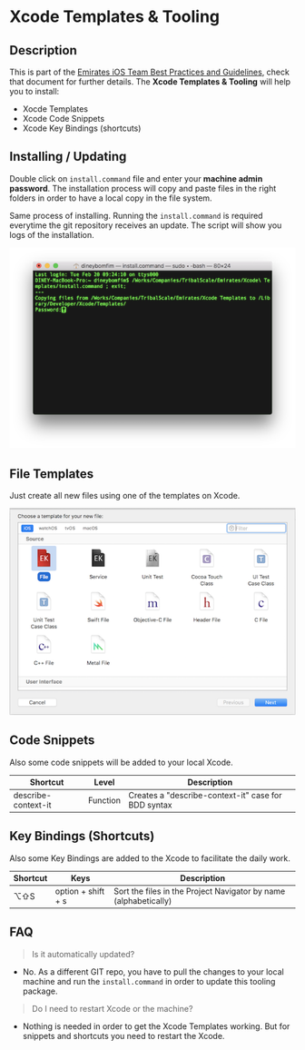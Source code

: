 # Xcode Templates & Tooling

## Description

This is part of the [Emirates iOS Team Best Practices and Guidelines](best-practices.md), check that document for further details. The **Xcode Templates & Tooling** will help you to install:

- Xocde Templates
- Xcode Code Snippets
- Xcode Key Bindings (shortcuts)

## Installing / Updating

Double click on `install.command` file and enter your **machine admin password**.
The installation process will copy and paste files in the right folders in order to have a local copy in the file system.

Same process of installing. Running the `install.command` is required everytime the git repository receives an update. The script will show you logs of the installation.

![Workspace](assets/terminal.png)

## File Templates

Just create all new files using one of the templates on Xcode.

![Workspace](assets/xcode.png)

## Code Snippets

Also some code snippets will be added to your local Xcode.

Shortcut | Level | Description
------- | -------- | -----
describe-context-it | Function | Creates a "describe-context-it" case for BDD syntax


## Key Bindings (Shortcuts)

Also some Key Bindings are added to the Xcode to facilitate the daily work.

Shortcut | Keys | Description
------- | -------- | -----
⌥⇧S | option + shift + s | Sort the files in the Project Navigator by name (alphabetically)

## FAQ

> Is it automatically updated?

- No. As a different GIT repo, you have to pull the changes to your local machine and run the `install.command` in order to update this tooling package.

> Do I need to restart Xcode or the machine?

- Nothing is needed in order to get the Xcode Templates working. But for snippets and shortcuts you need to restart the Xcode.
